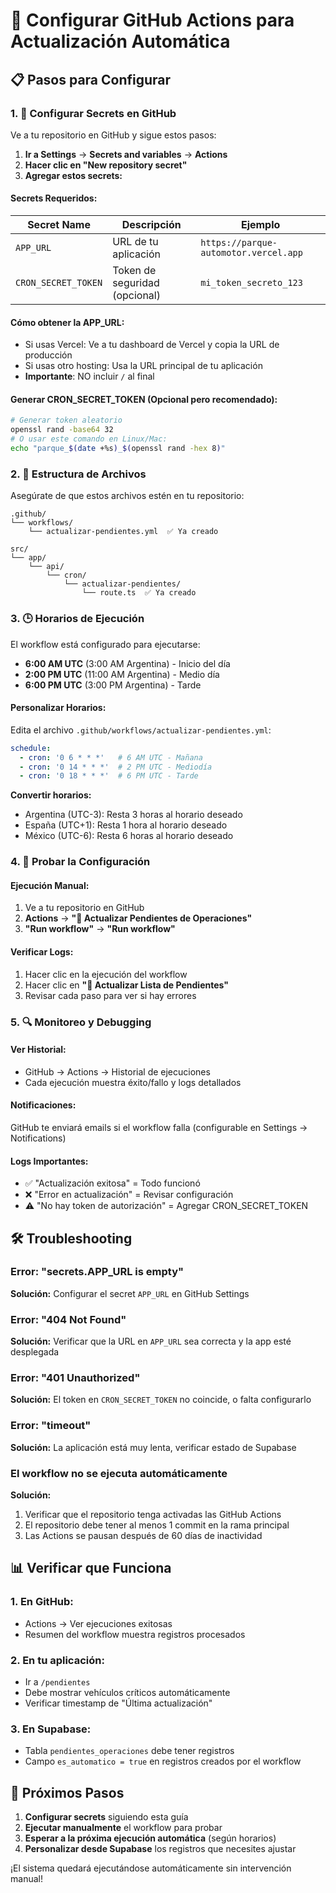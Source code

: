 # 🚀 Configurar GitHub Actions para Actualización Automática

## 📋 Pasos para Configurar

### 1. 🔐 Configurar Secrets en GitHub

Ve a tu repositorio en GitHub y sigue estos pasos:

1. **Ir a Settings** → **Secrets and variables** → **Actions**
2. **Hacer clic en "New repository secret"**
3. **Agregar estos secrets:**

#### Secrets Requeridos:

| Secret Name | Descripción | Ejemplo |
|-------------|-------------|---------|
| `APP_URL` | URL de tu aplicación | `https://parque-automotor.vercel.app` |
| `CRON_SECRET_TOKEN` | Token de seguridad (opcional) | `mi_token_secreto_123` |

#### Cómo obtener la APP_URL:
- Si usas Vercel: Ve a tu dashboard de Vercel y copia la URL de producción
- Si usas otro hosting: Usa la URL principal de tu aplicación
- **Importante**: NO incluir `/` al final

#### Generar CRON_SECRET_TOKEN (Opcional pero recomendado):
```bash
# Generar token aleatorio
openssl rand -base64 32
# O usar este comando en Linux/Mac:
echo "parque_$(date +%s)_$(openssl rand -hex 8)"
```

### 2. 📁 Estructura de Archivos

Asegúrate de que estos archivos estén en tu repositorio:

```
.github/
└── workflows/
    └── actualizar-pendientes.yml  ✅ Ya creado

src/
└── app/
    └── api/
        └── cron/
            └── actualizar-pendientes/
                └── route.ts  ✅ Ya creado
```

### 3. 🕒 Horarios de Ejecución

El workflow está configurado para ejecutarse:
- **6:00 AM UTC** (3:00 AM Argentina) - Inicio del día
- **2:00 PM UTC** (11:00 AM Argentina) - Medio día
- **6:00 PM UTC** (3:00 PM Argentina) - Tarde

#### Personalizar Horarios:
Edita el archivo `.github/workflows/actualizar-pendientes.yml`:

```yaml
schedule:
  - cron: '0 6 * * *'   # 6 AM UTC - Mañana
  - cron: '0 14 * * *'  # 2 PM UTC - Mediodía
  - cron: '0 18 * * *'  # 6 PM UTC - Tarde
```

**Convertir horarios:**
- Argentina (UTC-3): Resta 3 horas al horario deseado
- España (UTC+1): Resta 1 hora al horario deseado
- México (UTC-6): Resta 6 horas al horario deseado

### 4. 🧪 Probar la Configuración

#### Ejecución Manual:
1. Ve a tu repositorio en GitHub
2. **Actions** → **"🔄 Actualizar Pendientes de Operaciones"**
3. **"Run workflow"** → **"Run workflow"**

#### Verificar Logs:
1. Hacer clic en la ejecución del workflow
2. Hacer clic en **"🚛 Actualizar Lista de Pendientes"**
3. Revisar cada paso para ver si hay errores

### 5. 🔍 Monitoreo y Debugging

#### Ver Historial:
- GitHub → Actions → Historial de ejecuciones
- Cada ejecución muestra éxito/fallo y logs detallados

#### Notificaciones:
GitHub te enviará emails si el workflow falla (configurable en Settings → Notifications)

#### Logs Importantes:
- ✅ "Actualización exitosa" = Todo funcionó
- ❌ "Error en actualización" = Revisar configuración
- ⚠️ "No hay token de autorización" = Agregar CRON_SECRET_TOKEN

## 🛠️ Troubleshooting

### Error: "secrets.APP_URL is empty"
**Solución:** Configurar el secret `APP_URL` en GitHub Settings

### Error: "404 Not Found"
**Solución:** Verificar que la URL en `APP_URL` sea correcta y la app esté desplegada

### Error: "401 Unauthorized"
**Solución:** El token en `CRON_SECRET_TOKEN` no coincide, o falta configurarlo

### Error: "timeout"
**Solución:** La aplicación está muy lenta, verificar estado de Supabase

### El workflow no se ejecuta automáticamente
**Solución:**
1. Verificar que el repositorio tenga activadas las GitHub Actions
2. El repositorio debe tener al menos 1 commit en la rama principal
3. Las Actions se pausan después de 60 días de inactividad

## 📊 Verificar que Funciona

### 1. En GitHub:
- Actions → Ver ejecuciones exitosas
- Resumen del workflow muestra registros procesados

### 2. En tu aplicación:
- Ir a `/pendientes`
- Debe mostrar vehículos críticos automáticamente
- Verificar timestamp de "Última actualización"

### 3. En Supabase:
- Tabla `pendientes_operaciones` debe tener registros
- Campo `es_automatico = true` en registros creados por el workflow

## 🎯 Próximos Pasos

1. **Configurar secrets** siguiendo esta guía
2. **Ejecutar manualmente** el workflow para probar
3. **Esperar a la próxima ejecución automática** (según horarios)
4. **Personalizar desde Supabase** los registros que necesites ajustar

¡El sistema quedará ejecutándose automáticamente sin intervención manual!